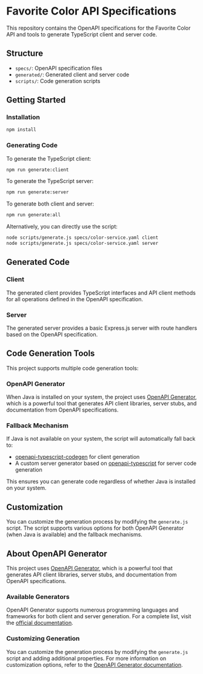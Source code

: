# Favorite Color API Specifications

This repository contains the OpenAPI specifications for the Favorite Color API and tools to generate TypeScript client and server code.

## Structure

- `specs/`: OpenAPI specification files
- `generated/`: Generated client and server code
- `scripts/`: Code generation scripts

## Getting Started

### Installation

```bash
npm install
```

### Generating Code

To generate the TypeScript client:

```bash
npm run generate:client
```

To generate the TypeScript server:

```bash
npm run generate:server
```

To generate both client and server:

```bash
npm run generate:all
```

Alternatively, you can directly use the script:

```bash
node scripts/generate.js specs/color-service.yaml client
node scripts/generate.js specs/color-service.yaml server
```

## Generated Code

### Client

The generated client provides TypeScript interfaces and API client methods for all operations defined in the OpenAPI specification.

### Server

The generated server provides a basic Express.js server with route handlers based on the OpenAPI specification.

## Code Generation Tools

This project supports multiple code generation tools:

### OpenAPI Generator

When Java is installed on your system, the project uses [OpenAPI Generator](https://github.com/OpenAPITools/openapi-generator), which is a powerful tool that generates API client libraries, server stubs, and documentation from OpenAPI specifications.

### Fallback Mechanism

If Java is not available on your system, the script will automatically fall back to:

- [openapi-typescript-codegen](https://github.com/ferdikoomen/openapi-typescript-codegen) for client generation
- A custom server generator based on [openapi-typescript](https://github.com/drwpow/openapi-typescript) for server code generation

This ensures you can generate code regardless of whether Java is installed on your system.

## Customization

You can customize the generation process by modifying the `generate.js` script. The script supports various options for both OpenAPI Generator (when Java is available) and the fallback mechanisms.

## About OpenAPI Generator

This project uses [OpenAPI Generator](https://github.com/OpenAPITools/openapi-generator), which is a powerful tool that generates API client libraries, server stubs, and documentation from OpenAPI specifications.

### Available Generators

OpenAPI Generator supports numerous programming languages and frameworks for both client and server generation. For a complete list, visit the [official documentation](https://openapi-generator.tech/docs/generators/).

### Customizing Generation

You can customize the generation process by modifying the `generate.js` script and adding additional properties. For more information on customization options, refer to the [OpenAPI Generator documentation](https://openapi-generator.tech/docs/customization/). 
